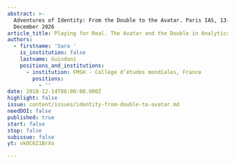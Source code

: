 ```yaml
---
abstract: >-
  Adventures of Identity: From the Double to the Avatar. Paris IAS, 13-14
  December 2026
article_title: Playing for Real. The Avatar and the Double in Analytical Psychodrama
authors:
  - firstname: 'Sara '
    is_institution: false
    lastname: Guindani
    positions_and_institutions:
      - institution: FMSH - Collège d’études mondiales, France
        positions:
          - ''
date: 2018-12-14T08:00:00.000Z
highlight: false
issue: content/issues/identity-from-double-to-avatar.md
needDOI: false
published: true
start: false
stop: false
subissue: false
yt: vkOC6I1BrXo

---
```

<Youtube yt="vkOC6I1BrXo" caption="Playing for Real. The Avatar and the Double in Analytical Psychodrama" start="false" stop="false"></Youtube>
